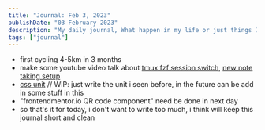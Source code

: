 ```yaml
---
title: "Journal: Feb 3, 2023"
publishDate: "03 February 2023"
description: "My daily journal, What happen in my life or just things I want to do"
tags: ["journal"]
---
```


- first cycling 4-5km in 3 months
- make some youtube video talk about [tmux fzf session switch](https://www.youtube.com/watch?v=WJEphxyKAbw), [new note taking setup](https://www.youtube.com/watch?v=sWHoZDqGU48)
- [css unit](/posts/css-unit) // WIP: just write the unit i seen before, in the future can be add in some stuff in this
- "frontendmentor.io QR code component" need be done in next day
- so that's it for today, i don't want to write too much, i think will keep this journal short and clean
